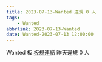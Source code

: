 ```yaml
---
title: 2023-07-13-Wanted 違規 0 人
tags:
    - Wanted
abbrlink: 2023-07-13-Wanted
date: Wanted-2023-07-13 12:00:00
---
```

Wanted 板 [板規連結](https://www.ptt.cc/bbs/Wanted/M.1608829773.A.D3B.html)
昨天違規 0 人
